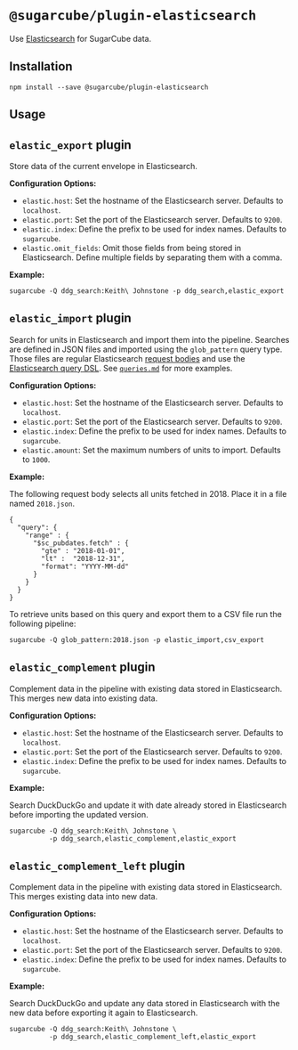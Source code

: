 # `@sugarcube/plugin-elasticsearch`

Use [Elasticsearch](https://www.elastic.co/products/elasticsearch) for
SugarCube data.

## Installation

```
npm install --save @sugarcube/plugin-elasticsearch
```

## Usage

## `elastic_export` plugin

Store data of the current envelope in Elasticsearch.

**Configuration Options:**

- `elastic.host`: Set the hostname of the Elasticsearch server. Defaults to
  `localhost`.
- `elastic.port`: Set the port of the Elasticsearch server. Defaults to
  `9200`.
- `elastic.index`: Define the prefix to be used for index names. Defaults to
  `sugarcube`.
- `elastic.omit_fields`: Omit those fields from being stored in
  Elasticsearch. Define multiple fields by separating them with a comma.

**Example:**

```
sugarcube -Q ddg_search:Keith\ Johnstone -p ddg_search,elastic_export
```

## `elastic_import` plugin

Search for units in Elasticsearch and import them into the pipeline. Searches
are defined in JSON files and imported using the `glob_pattern` query
type. Those files are regular Elasticsearch [request
bodies](https://www.elastic.co/guide/en/elasticsearch/reference/6.2/search-request-body.html)
and use the [Elasticsearch query
DSL](https://www.elastic.co/guide/en/elasticsearch/reference/6.2/query-dsl.html). See
[`queries.md`](./queries.md) for more examples.

**Configuration Options:**

- `elastic.host`: Set the hostname of the Elasticsearch server. Defaults to
  `localhost`.
- `elastic.port`: Set the port of the Elasticsearch server. Defaults to
  `9200`.
- `elastic.index`: Define the prefix to be used for index names. Defaults to
  `sugarcube`.
- `elastic.amount`: Set the maximum numbers of units to import. Defaults to
  `1000`.

**Example:**

The following request body selects all units fetched in 2018. Place it in a
file named `2018.json`.

```
{
  "query": {
    "range" : {
      "$sc_pubdates.fetch" : {
        "gte" : "2018-01-01",
        "lt" :  "2018-12-31",
        "format": "YYYY-MM-dd"
      }
    }
  }
}
```

To retrieve units based on this query and export them to a CSV file run the
following pipeline:

```
sugarcube -Q glob_pattern:2018.json -p elastic_import,csv_export
```

## `elastic_complement` plugin

Complement data in the pipeline with existing data stored in
Elasticsearch. This merges new data into existing data.

**Configuration Options:**

- `elastic.host`: Set the hostname of the Elasticsearch server. Defaults to
  `localhost`.
- `elastic.port`: Set the port of the Elasticsearch server. Defaults to
  `9200`.
- `elastic.index`: Define the prefix to be used for index names. Defaults to
  `sugarcube`.

**Example:**

Search DuckDuckGo and update it with date already stored in Elasticsearch
before importing the updated version.

```
sugarcube -Q ddg_search:Keith\ Johnstone \
          -p ddg_search,elastic_complement,elastic_export
```

## `elastic_complement_left` plugin

Complement data in the pipeline with existing data stored in
Elasticsearch. This merges existing data into new data.

**Configuration Options:**

- `elastic.host`: Set the hostname of the Elasticsearch server. Defaults to
  `localhost`.
- `elastic.port`: Set the port of the Elasticsearch server. Defaults to
  `9200`.
- `elastic.index`: Define the prefix to be used for index names. Defaults to
  `sugarcube`.

**Example:**

Search DuckDuckGo and update any data stored in Elasticsearch with the new
data before exporting it again to Elasticsearch.

```
sugarcube -Q ddg_search:Keith\ Johnstone \
          -p ddg_search,elastic_complement_left,elastic_export
```
